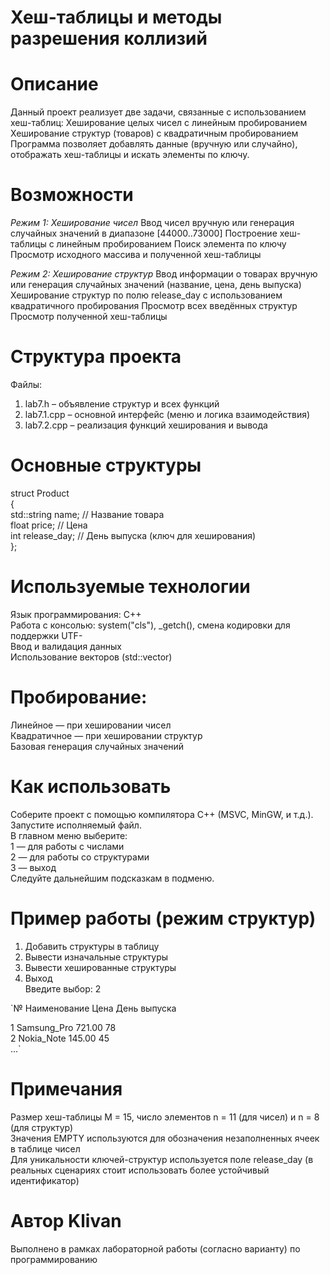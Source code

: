# Хеш-таблицы и методы разрешения коллизий

# Описание
Данный проект реализует две задачи, связанные с использованием хеш-таблиц:
Хеширование целых чисел с линейным пробированием
Хеширование структур (товаров) с квадратичным пробированием
Программа позволяет добавлять данные (вручную или случайно), отображать хеш-таблицы и искать элементы по ключу.

# Возможности
*Режим 1: Хеширование чисел*
Ввод чисел вручную или генерация случайных значений в диапазоне [44000..73000]
Построение хеш-таблицы с линейным пробированием
Поиск элемента по ключу
Просмотр исходного массива и полученной хеш-таблицы

*Режим 2: Хеширование структур*
Ввод информации о товарах вручную или генерация случайных значений (название, цена, день выпуска)
Хеширование структур по полю release_day с использованием квадратичного пробирования
Просмотр всех введённых структур
Просмотр полученной хеш-таблицы

# Структура проекта
Файлы:
1. lab7.h – объявление структур и всех функций
2. lab7.1.cpp – основной интерфейс (меню и логика взаимодействия)
3. lab7.2.cpp – реализация функций хеширования и вывода

# Основные структуры
struct Product  
{  
    std::string name;      // Название товара  
    float price;           // Цена  
    int release_day;       // День выпуска (ключ для хеширования)  
};  

# Используемые технологии  
Язык программирования: C++  
Работа с консолью: system("cls"), _getch(), смена кодировки для поддержки UTF-  
Ввод и валидация данных  
Использование векторов (std::vector)  

# Пробирование:  
Линейное — при хешировании чисел  
Квадратичное — при хешировании структур  
Базовая генерация случайных значений  

# Как использовать  
Соберите проект с помощью компилятора C++ (MSVC, MinGW, и т.д.).  
Запустите исполняемый файл.  
В главном меню выберите:  
1 — для работы с числами  
2 — для работы со структурами  
3 — выход  
Следуйте дальнейшим подсказкам в подменю.  

# Пример работы (режим структур)  
1. Добавить структуры в таблицу  
2. Вывести изначальные структуры  
3. Вывести хешированные структуры  
4. Выход  
Введите выбор: 2  

`№  Наименование                              Цена         День выпуска  

1  Samsung_Pro                               721.00      78  
2  Nokia_Note                                145.00      45  
...`

# Примечания
Размер хеш-таблицы M = 15, число элементов n = 11 (для чисел) и n = 8 (для структур)  
Значения EMPTY используются для обозначения незаполненных ячеек в таблице чисел  
Для уникальности ключей-структур используется поле release_day (в реальных сценариях стоит использовать более устойчивый идентификатор)  

# Автор Klivan
Выполнено в рамках лабораторной работы (согласно варианту) по программированию  